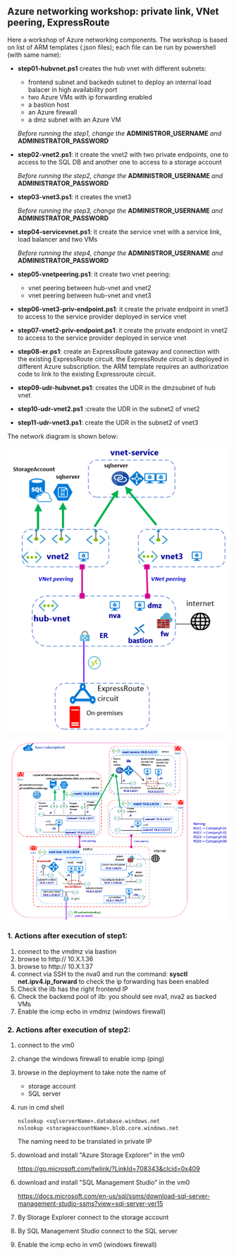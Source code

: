 <properties
pageTitle= 'Example of workshop with mix of Azure networking tecnology'
description= "Workshop with Azure private link, VNet peering, ExpressRoute"
documentationcenter: na
services=""
documentationCenter="na"
authors="fabferri"
manager=""
editor=""/>

<tags
   ms.service="configuration-Example-Azure"
   ms.devlang="na"
   ms.topic="article"
   ms.tgt_pltfrm="na"
   ms.workload="na"
   ms.date="21/11/2019"
   ms.author="fabferri" />

## Azure networking workshop: private link, VNet peering, ExpressRoute
Here a workshop of Azure networking components.
The workshop is based on list of ARM templates (.json files); each file can be run by powershell (with same name):

* **step01-hubvnet.ps1** creates the hub vnet with different subnets: 
   - frontend subnet and backedn subnet to deploy an internal load balacer in high availability port
   - two Azure VMs with ip forwarding enabled
   - a bastion host
   - an Azure firewall
   - a dmz subnet with an Azure VM
  
  *Before running the step1, change the* **ADMINISTROR_USERNAME** *and* **ADMINISTRATOR_PASSWORD**

* **step02-vnet2.ps1**: it create the vnet2 with two private endpoints, one to access to the SQL DB and another one to access to a storage account
  
  *Before running the step2, change the* **ADMINISTROR_USERNAME** *and* **ADMINISTRATOR_PASSWORD**

* **step03-vnet3.ps1**: it creates the vnet3

  *Before running the step3, change the* **ADMINISTROR_USERNAME** *and* **ADMINISTRATOR_PASSWORD**

* **step04-servicevnet.ps1**: it create the service vnet with a service link, load balancer and two VMs 

  *Before running the step4, change the* **ADMINISTROR_USERNAME** *and* **ADMINISTRATOR_PASSWORD**

* **step05-vnetpeering.ps1**: it create two vnet peering:
   - vnet peering between hub-vnet and vnet2
   - vnet peering between hub-vnet and vnet3
* **step06-vnet3-priv-endpoint.ps1**: it create the private endpoint in vnet3 to access to the service provider deployed in service vnet
* **step07-vnet2-priv-endpoint.ps1**: it create the private endpoint in vnet2 to access to the service provider deployed in service vnet
* **step08-er.ps1**: create an ExpressRoute gateway and connection with the existing ExpressRoute circuit. the ExpressRoute circuit is deployed in different Azure subscription. the ARM template requires an authorization code to link to the existing Expressroute circuit.
* **step09-udr-hubvnet.ps1**: creates the UDR in the dmzsubnet of hub vnet 
* **step10-udr-vnet2.ps1** :create the UDR in the subnet2 of vnet2
* **step11-udr-vnet3.ps1**: create the UDR in the subnet2 of vnet3


The network diagram is shown below:

[![1]][1]


[![2]][2]

### <a name="step1"></a>1. Actions after execution of step1:
1. connect to the vmdmz via bastion
2. browse to http:// 10.X.1.36
3. browse to http:// 10.X.1.37
4. connect via SSH to the nva0 and run the command: **sysctl net.ipv4.ip_forward** to check the ip forwarding has been enabled
5. Check the ilb has the right frontend IP
6. Check the backend pool of ilb: you should see nva1, nva2 as backed VMs 
7. Enable the icmp echo in vmdmz (windows firewall)

### <a name="step2"></a>2. Actions after execution of step2:

1. connect to the vm0
2. change the windows firewall to enable icmp (ping)
3. browse in the deployment to take note the name of 
   - storage account
   - SQL server
4. run in cmd shell
   ```console
   nslookup <sqlserverName>.database.windows.net
   nslookup <storageaccountName>.blob.core.windows.net
   ```
   The naming need to be translated in private IP

5. download and install "Azure Storage Explorer" in the vm0
   
   https://go.microsoft.com/fwlink/?LinkId=708343&clcid=0x409
6. download and install "SQL Management Studio" in the vm0

   https://docs.microsoft.com/en-us/sql/ssms/download-sql-server-management-studio-ssms?view=sql-server-ver15
7. By Storage Explorer connect to the storage account
8. By SQL Management Studio connect to the SQL server 
9. Enable the icmp echo in vm0 (windows firewall)


<!--Image References-->

[1]: ./media/network-diagram.png "network diagram"
[2]: ./media/network-diagram-details.png "network diagram with details"

<!--Link References-->


